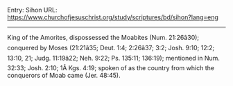 Entry: Sihon
URL: https://www.churchofjesuschrist.org/study/scriptures/bd/sihon?lang=eng

---

King of the Amorites, dispossessed the Moabites (Num. 21:26â30); conquered by Moses (21:21â35; Deut. 1:4; 2:26â37; 3:2; Josh. 9:10; 12:2; 13:10, 21; Judg. 11:19â22; Neh. 9:22; Ps. 135:11; 136:19); mentioned in Num. 32:33; Josh. 2:10; 1Â Kgs. 4:19; spoken of as the country from which the conquerors of Moab came (Jer. 48:45).
